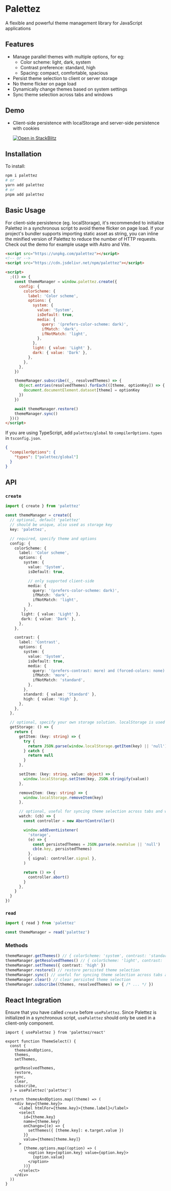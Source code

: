 # Palettez

A flexible and powerful theme management library for JavaScript applications

## Features

- Manage parallel themes with multiple options, for eg:
  - Color scheme: light, dark, system
  - Contrast preference: standard, high
  - Spacing: compact, comfortable, spacious
- Persist theme selection to client or server storage
- No theme flicker on page load
- Dynamically change themes based on system settings
- Sync theme selection across tabs and windows

## Demo

- Client-side persistence with localStorage and server-side persistence with cookies

  [![Open in StackBlitz](https://developer.stackblitz.com/img/open_in_stackblitz.svg)](https://stackblitz.com/fork/github/universse/palettez/tree/main/demo?title=Palettez%20Demo&file=src%2Fpages%2Findex.astro,src%2Fpages%2Fssr.astro)

## Installation

To install:

```bash
npm i palettez
# or
yarn add palettez
# or
pnpm add palettez
```

## Basic Usage

For client-side persistence (eg. localStorage), it's recommended to initialize Palettez in a synchronous script to avoid theme flicker on page load. If your project's bundler supports importing static asset as string, you can inline the minified version of Palettez to reduce the number of HTTP requests. Check out the demo for example usage with Astro and Vite.

```html
<script src="https://unpkg.com/palettez"></script>
<!-- or -->
<script src="https://cdn.jsdelivr.net/npm/palettez"></script>

<script>
  ;(() => {
    const themeManager = window.palettez.create({
      config: {
        colorScheme: {
          label: 'Color scheme',
          options: {
            system: {
              value: 'System',
              isDefault: true,
              media: {
                query: '(prefers-color-scheme: dark)',
                ifMatch: 'dark',
                ifNotMatch: 'light',
              },
            },
            light: { value: 'Light' },
            dark: { value: 'Dark' },
          },
        },
      },
    })

    themeManager.subscribe((_, resolvedThemes) => {
      Object.entries(resolvedThemes).forEach(([theme, optionKey]) => {
        document.documentElement.dataset[theme] = optionKey
      })
    })

    await themeManager.restore()
    themeManager.sync()
  })()
</script>
```

If you are using TypeScript, add `palettez/global` to `compilerOptions.types` in `tsconfig.json`.

```json
{
  "compilerOptions": {
    "types": ["palettez/global"]
  }
}
```

## API

### `create`

```ts
import { create } from 'palettez'

const themeManager = create({
  // optional, default 'palettez'
  // should be unique, also used as storage key
  key: 'palettez',

  // required, specify theme and options
  config: {
    colorScheme: {
      label: 'Color scheme',
      options: {
        system: {
          value: 'System',
          isDefault: true,

          // only supported client-side
          media: {
            query: '(prefers-color-scheme: dark)',
            ifMatch: 'dark',
            ifNotMatch: 'light',
          },
        },
       light: { value: 'Light' },
       dark: { value: 'Dark' },
      },
    },

    contrast: {
      label: 'Contrast',
      options: {
        system: {
          value: 'System',
          isDefault: true,
          media: {
            query: '(prefers-contrast: more) and (forced-colors: none)',
            ifMatch: 'more',
            ifNotMatch: 'standard',
          },
        },
        standard: { value: 'Standard' },
        high: { value: 'High' },
      },
    },
  },

  // optional, specify your own storage solution. localStorage is used by default.
  getStorage: () => {
    return {
      getItem: (key: string) => {
        try {
          return JSON.parse(window.localStorage.getItem(key) || 'null')
        } catch {
          return null
        }
      },

      setItem: (key: string, value: object) => {
        window.localStorage.setItem(key, JSON.stringify(value))
      },

      removeItem: (key: string) => {
        window.localStorage.removeItem(key)
      },

      // optional, useful for syncing theme selection across tabs and windows
      watch: (cb) => {
        const controller = new AbortController()

        window.addEventListener(
          'storage',
          (e) => {
            const persistedThemes = JSON.parse(e.newValue || 'null')
            cb(e.key, persistedThemes)
          },
          { signal: controller.signal },
        )

        return () => {
          controller.abort()
        }
      },
    }
  }
})
```

### `read`

```ts
import { read } from 'palettez'

const themeManager = read('palettez')
```

### Methods

```ts
themeManager.getThemes() // { colorScheme: 'system', contrast: 'standard' }
themeManager.getResolvedThemes() // { colorScheme: 'light', contrast: 'standard' }
themeManager.setThemes({ contrast: 'high' })
themeManager.restore() // restore persisted theme selection
themeManager.sync() // useful for syncing theme selection across tabs and windows
themeManager.clear() // clear persisted theme selection
themeManager.subscribe((themes, resolvedThemes) => { /* ... */ })
```

## React Integration

Ensure that you have called `create` before `usePalettez`. Since Palettez is initialized in a synchronous script, `usePalettez` should only be used in a client-only component.

```tsx
import { usePalettez } from 'palettez/react'

export function ThemeSelect() {
  const { 
    themesAndOptions,
    themes,
    setThemes,
    
    getResolvedThemes,
    restore,
    sync,
    clear,
    subscribe,
  } = usePalettez('palettez')

  return themesAndOptions.map((theme) => (
    <div key={theme.key}>
      <label htmlFor={theme.key}>{theme.label}</label>
      <select
        id={theme.key}
        name={theme.key}
        onChange={(e) => {
          setThemes({ [theme.key]: e.target.value })
        }}
        value={themes[theme.key]}
      >
        {theme.options.map((option) => (
          <option key={option.key} value={option.key}>
            {option.value}
          </option>
        ))}
      </select>
    </div>
  ))
}
```
